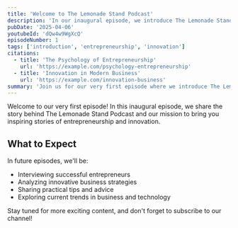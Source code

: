 ```yaml
---
title: 'Welcome to The Lemonade Stand Podcast'
description: 'In our inaugural episode, we introduce The Lemonade Stand Podcast and discuss our mission to share inspiring stories of entrepreneurship and innovation.'
pubDate: '2025-04-06'
youtubeId: 'dQw4w9WgXcQ'
episodeNumber: 1
tags: ['introduction', 'entrepreneurship', 'innovation']
citations:
  - title: 'The Psychology of Entrepreneurship'
    url: 'https://example.com/psychology-entrepreneurship'
  - title: 'Innovation in Modern Business'
    url: 'https://example.com/innovation-business'
summary: 'Join us for our very first episode where we introduce The Lemonade Stand Podcast. We discuss our journey, what inspired us to start this podcast, and what you can expect from future episodes. Learn about our mission to bring you inspiring stories of entrepreneurship, innovation, and the journey from idea to successful business.'
---
```


Welcome to our very first episode! In this inaugural episode, we share the story behind The Lemonade Stand Podcast and our mission to bring you inspiring stories of entrepreneurship and innovation.

## What to Expect

In future episodes, we'll be:
- Interviewing successful entrepreneurs
- Analyzing innovative business strategies
- Sharing practical tips and advice
- Exploring current trends in business and technology

Stay tuned for more exciting content, and don't forget to subscribe to our channel!